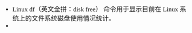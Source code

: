 <span  style="font-family: Simsun,serif; font-size: 17px; ">

- Linux df（英文全拼：disk free） 命令用于显示目前在 Linux 系统上的文件系统磁盘使用情况统计。
-

</span>
